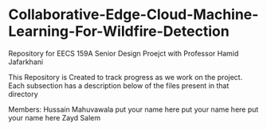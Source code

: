 # Collaborative-Edge-Cloud-Machine-Learning-For-Wildfire-Detection
Repository for EECS 159A Senior Design Proejct with Professor Hamid Jafarkhani

This Repository is Created to track progress as we work on the project. Each subsection has a description below of the files present in that directory


Members:
Hussain Mahuvawala
put your name here
put your name here
put your name here
Zayd Salem